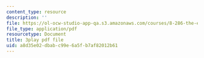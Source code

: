 ```yaml
---
content_type: resource
description: ''
file: https://ol-ocw-studio-app-qa.s3.amazonaws.com/courses/8-286-the-early-universe-fall-2013/a8d35e02dbabc99e6a5fb7af82012b61_m00PjHTq6jU.pdf
file_type: application/pdf
resourcetype: Document
title: 3play pdf file
uid: a8d35e02-dbab-c99e-6a5f-b7af82012b61
---
```

